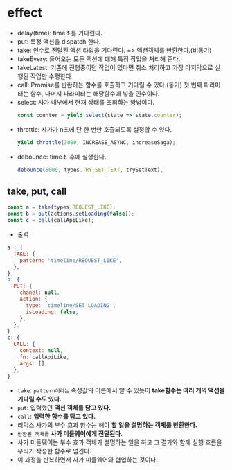 # effect

- delay(time): time초를 기다린다.
- put: 특정 액션을 dispatch 한다.
- take: 인수로 전달된 액션 타입을 기다린다. => 액션객체를 반환한다.(비동기)
- takeEvery: 들어오는 모든 액션에 대해 특정 작업을 처리해 준다.
- takeLatest: 기존에 진행중이던 작업이 있다면 취소 처리하고 가장 마지막으로 실행된 작업만 수행한다.
- call: Promise를 반환하는 함수를 호출하고 기다릴 수 있다.(동기) 첫 번째 파라미터는 함수, 나머지 파라미터는 해당함수에 넣을 인수이다.
- select: 사가 내부에서 현재 상태를 조회하는 방법이다.
  ```js
  const counter = yield select(state => state.counter);
  ```
- throttle: 사가가 n초에 단 한 번만 호출되도록 설정할 수 있다.
  ```js
  yield throttle(3000, INCREASE_ASYNC, increaseSaga);
  ```
- debounce: time초 후에 실행한다.
  ```js
  debounce(5000, types.TRY_SET_TEXT, trySetText),
  ```

## take, put, call

```js
const a = take(types.REQUEST_LIKE);
const b = put(actions.setLoading(false));
const c = call(callApiLike);
```

- 출력

```js
a : {
  TAKE: {
    pattern: 'timeline/REQUEST_LIKE',
  },
},
b: {
  PUT: {
    chanel: null,
    action: {
      type: 'timeline/SET_LOADING',
      isLoading: false,
    },
  },
}
c: {
  CALL: {
    context: null,
    fn: callApiLike,
    args: [],
  },
}
```

- `take`: `pattern이라는` 속성값의 이름에서 알 수 있듯이 **take함수는 여러 개의 액션을 기다릴 수도 있다.**
- `put`: 입력했던 **액션 객체를 담고 있다.**
- `call`: **입력한 함수를 담고 있다.**
- 리덕스 사가의 부수 효과 함수는 해야 **할 일을 설명하는 객체를 반환한다.**
- `반환된 객체를` **사가 미들웨어에게 전달된다.**
- 사가 미들뒈어는 부수 효과 객체가 설명하는 일을 하고 그 결과와 함께 실행 흐름을 우리가 작성한 함수로 넘긴다.
- 이 과정을 반복하면서 사가 미들웨어와 협업하는 것이다.
